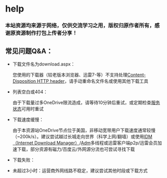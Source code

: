 # help

### 本站资源均来源于网络，仅供交流学习之用，版权归原作者所有，感谢原资源制作打包上传者分享！

## 常见问题Q&A：

* 下载文件名为download.aspx：

  您使用的下载器（较老版本浏览器、迅雷7-等）不支持处理[Content-Disposition HTTP header](https://developer.mozilla.org/en-US/docs/Web/HTTP/Headers/Content-Disposition)，请手动重命名文件名或使用其他下载工具

* 列表空白或404：

  由于下载量过多OneDrive限流造成，请等待10分钟后重试，或定期检查[服务状态](https://status.sirin.xyz/)可用时重试

* 下载速度缓慢：

  由于本资源站OneDrive节点位于美国，非移动宽带用户下载速度通常较慢（~200k/s）。建议尝试越过长城走向世界（科学上网/翻墙）或使用[IDM（Internet Download Manager）](https://www.internetdownloadmanager.com/)/[Adm](https://github.com/Rcrwrate/H/releases/download/ADM/ADM.Pro.apk)多线程或迅雷客户端p2p/迅雷会员加速下载，部分资源有磁力/百度云/外网源分流也可尝试寻找下载

* 下载失败：
* 未超过3小时：运营商外网线路不稳定，建议尝试其他时段或下载方式


